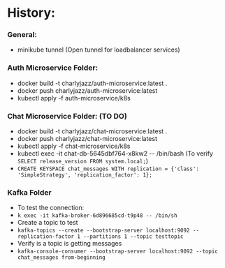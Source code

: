# History:

### General:

- minikube tunnel (Open tunnel for loadbalancer services)

### Auth Microservice Folder:

- docker build -t charlyjazz/auth-microservice:latest .
- docker push charlyjazz/auth-microservice:latest
- kubectl apply -f auth-microservice/k8s

### Chat Microservice Folder: (TO DO)

- docker build -t charlyjazz/chat-microservice:latest .
- docker push charlyjazz/chat-microservice:latest
- kubectl apply -f chat-microservice/k8s
- kubectl exec -it chat-db-5645dbf764-x8kw2 -- /bin/bash (To verify `SELECT release_version FROM system.local;`)
- `CREATE KEYSPACE chat_messages WITH replication = {'class': 'SimpleStrategy', 'replication_factor': 1};`

### Kafka Folder

- To test the connection:
- `k exec -it kafka-broker-6d896685cd-t9p48 -- /bin/sh`
- Create a topic to test
- `kafka-topics --create --bootstrap-server localhost:9092 --replication-factor 1 --partitions 1 --topic testtopic`
- Verify is a topic is getting messages
- `kafka-console-consumer --bootstrap-server localhost:9092 --topic chat_messages from-beginning`
